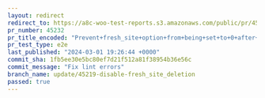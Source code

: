 ```yaml
---
layout: redirect
redirect_to: https://a8c-woo-test-reports.s3.amazonaws.com/public/pr/45232/e2e/index.html
pr_number: 45232
pr_title_encoded: "Prevent+fresh_site+option+from+being+set+to+0+after+WooCommerce+installation"
pr_test_type: e2e
last_published: "2024-03-01 19:26:44 +0000"
commit_sha: 1fb5ee30e5bc80ef7d21f512a81f38954b36e56c
commit_message: "Fix lint errors"
branch_name: update/45219-disable-fresh_site_deletion
passed: true
---
```

